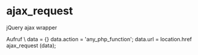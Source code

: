 # ajax_request
jQuery ajax wrapper

Aufruf \\
data = {}
data.action = 'any_php_function';
data.url = location.href
ajax_request (data);
